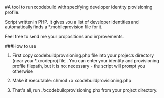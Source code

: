 #A tool to run xcodebuild with specifying developer identity provisioning profile.

Script written in PHP. It gives you a list of developer identities and automatically finds a *.mobileprovision file for it.

Feel free to send me your propositions and improvements.

###How to use

1. First copy xcodebuildprovisioning.php file into your projects directory (near your *.xcodeproj file). You can enter your identity and provisioning profile filepath, but it is not necessary - the script will prompt you otherwise.

1. Make it executable: chmod +x xcodebuildprovisioning.php

1. That's all, run ./xcodebuildprovisioning.php from your project directory.

